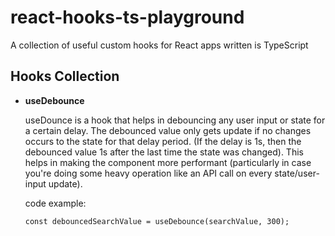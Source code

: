 # react-hooks-ts-playground
A collection of useful custom hooks for React apps written is TypeScript

## Hooks Collection

- **useDebounce**

   useDounce is a hook that helps in debouncing any user input or state for a certain delay. The debounced value only gets update if no changes occurs to the state for that delay period. (If the delay is 1s, then the debounced value 1s after the last time the state was changed). This helps in making the component more performant (particularly in case you're doing some heavy operation like an API call on every state/user-input update).
   
   code example:
    
   ``` const debouncedSearchValue = useDebounce(searchValue, 300); ```

   
